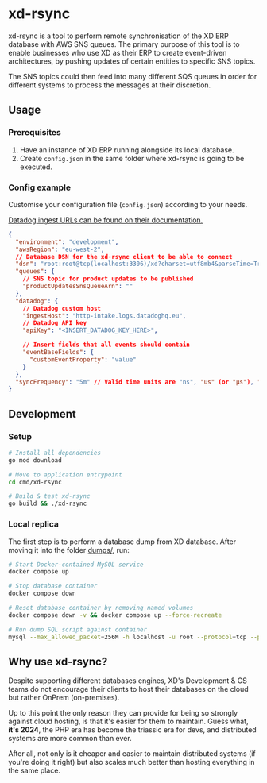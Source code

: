 # xd-rsync

xd-rsync is a tool to perform remote synchronisation of the XD ERP database with AWS SNS queues.
The primary purpose of this tool is to enable businesses who use XD as their ERP to create event-driven architectures, by pushing updates of certain entities to specific SNS topics.

The SNS topics could then feed into many different SQS queues in order for different systems to process the messages at their discretion.

## Usage

### Prerequisites

1. Have an instance of XD ERP running alongside its local database.
2. Create `config.json` in the same folder where xd-rsync is going to be executed.

### Config example

Customise your configuration file (`config.json`) according to your needs.

[Datadog ingest URLs can be found on their documentation.](https://docs.datadoghq.com/logs/log_collection/?tab=host#supported-endpoints)

```json
{
  "environment": "development",
  "awsRegion": "eu-west-2",
  // Database DSN for the xd-rsync client to be able to connect
  "dsn": "root:root@tcp(localhost:3306)/xd?charset=utf8mb4&parseTime=True&loc=Local",
  "queues": {
    // SNS topic for product updates to be published
    "productUpdatesSnsQueueArn": ""
  },
  "datadog": {
    // Datadog custom host
    "ingestHost": "http-intake.logs.datadoghq.eu",
    // Datadog API key
    "apiKey": "<INSERT_DATADOG_KEY_HERE>",

    // Insert fields that all events should contain
    "eventBaseFields": {
      "customEventProperty": "value"
    }
  },
  "syncFrequency": "5m" // Valid time units are "ns", "us" (or "µs"), "ms", "s", "m", "h".
}
```

## Development

### Setup

```bash
# Install all dependencies
go mod download

# Move to application entrypoint
cd cmd/xd-rsync

# Build & test xd-rsync
go build && ./xd-rsync

```

### Local replica

The first step is to perform a database dump from XD database. After moving it into the folder [dumps/](/dumps/), run:

```bash
# Start Docker-contained MySQL service
docker compose up

# Stop database container
docker compose down

# Reset database container by removing named volumes
docker compose down -v && docker compose up --force-recreate

# Run dump SQL script against container
mysql --max_allowed_packet=256M -h localhost -u root --protocol=tcp --password=root xd < ./dumps/dumpname.sql
```

## Why use xd-rsync?

Despite supporting different databases engines, XD's Development & CS teams do not encourage their
clients to host their databases on the cloud but rather OnPrem (on-premises).

Up to this point the only reason they can provide for being so strongly against cloud hosting, is that
it's easier for them to maintain. Guess what, **it's 2024**, the PHP era has become the triassic era for devs, and distributed systems are more common than ever.

After all, not only is it cheaper and easier to maintain distributed systems (if you're doing it right) but also scales much better than hosting everything in the same place.
